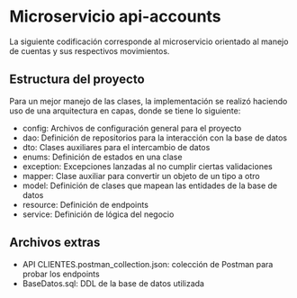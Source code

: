 # Microservicio api-accounts

La siguiente codificación corresponde al microservicio orientado al manejo de cuentas y sus respectivos movimientos.

## Estructura del proyecto

Para un mejor manejo de las clases, la implementación se realizó haciendo uso de una arquitectura en capas, donde se tiene lo siguiente:

- config: Archivos de configuración general para el proyecto
- dao: Definición de repositorios para la interacción con la base de datos
- dto: Clases auxiliares para el intercambio de datos
- enums: Definición de estados en una clase
- exception: Excepciones lanzadas al no cumplir ciertas validaciones
- mapper: Clase auxiliar para convertir un objeto de un tipo a otro
- model: Definición de clases que mapean las entidades de la base de datos
- resource: Definición de endpoints
- service: Definición de lógica del negocio

## Archivos extras

- API CLIENTES.postman_collection.json: colección de Postman para probar los endpoints
- BaseDatos.sql: DDL de la base de datos utilizada